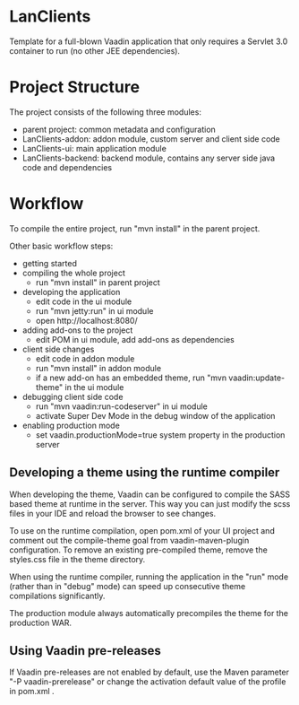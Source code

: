 LanClients
==============

Template for a full-blown Vaadin application that only requires a Servlet 3.0 container to run (no other JEE dependencies).


Project Structure
=================

The project consists of the following three modules:

- parent project: common metadata and configuration
- LanClients-addon: addon module, custom server and client side code 
- LanClients-ui: main application module
- LanClients-backend: backend module, contains any server side java code and dependencies

Workflow
========

To compile the entire project, run "mvn install" in the parent project.

Other basic workflow steps:

- getting started
- compiling the whole project
  - run "mvn install" in parent project
- developing the application
  - edit code in the ui module
  - run "mvn jetty:run" in ui module
  - open http://localhost:8080/
- adding add-ons to the project
  - edit POM in ui module, add add-ons as dependencies
- client side changes
  - edit code in addon module
  - run "mvn install" in addon module
  - if a new add-on has an embedded theme, run "mvn vaadin:update-theme" in the ui module
- debugging client side code
  - run "mvn vaadin:run-codeserver" in ui module
  - activate Super Dev Mode in the debug window of the application
- enabling production mode
  - set vaadin.productionMode=true system property in the production server

Developing a theme using the runtime compiler
-------------------------

When developing the theme, Vaadin can be configured to compile the SASS based
theme at runtime in the server. This way you can just modify the scss files in
your IDE and reload the browser to see changes.

To use on the runtime compilation, open pom.xml of your UI project and comment 
out the compile-theme goal from vaadin-maven-plugin configuration. To remove 
an existing pre-compiled theme, remove the styles.css file in the theme directory.

When using the runtime compiler, running the application in the "run" mode 
(rather than in "debug" mode) can speed up consecutive theme compilations
significantly.

The production module always automatically precompiles the theme for the production WAR.

Using Vaadin pre-releases
-------------------------

If Vaadin pre-releases are not enabled by default, use the Maven parameter
"-P vaadin-prerelease" or change the activation default value of the profile in pom.xml .
